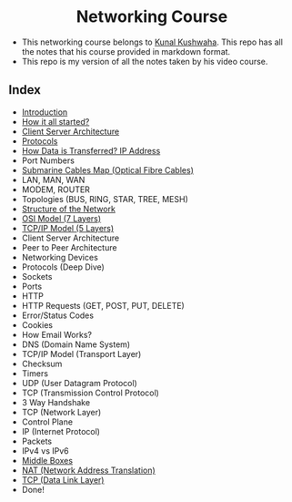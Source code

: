<div align=center>
  <h1>Networking Course</h1>
</div>

- This networking course belongs to [Kunal Kushwaha](https://github.com/kunal-kushwaha). This repo has all the notes that his course provided in markdown format.
- This repo is my version of all the notes taken by his video course.


## Index

- [ Introduction ](./Introduction.md)
- [ How it all started? ](./Introduction.md)
- [ Client Server Architecture ](./Client-Server-Architecture.md)
- [ Protocols ](./Protocols.md)
- [ How Data is Transferred? IP Address ](./Protocols.md)
- Port Numbers
- [ Submarine Cables Map (Optical Fibre Cables) ](./Submarine-Cables-Map.md)
- LAN, MAN, WAN
- MODEM, ROUTER
- Topologies (BUS, RING, STAR, TREE, MESH)
- [ Structure of the Network ](./Structure-Of-Network.md)
- [ OSI Model (7 Layers) ](./Structure-Of-Network.md)
- [ TCP/IP Model (5 Layers) ](./Structure-Of-Network.md)
- Client Server Architecture
- Peer to Peer Architecture
- Networking Devices
- Protocols (Deep Dive)
- Sockets
- Ports
- HTTP
- HTTP Requests (GET, POST, PUT, DELETE)
- Error/Status Codes
- Cookies
- How Email Works?
- DNS (Domain Name System)
- TCP/IP Model (Transport Layer)
- Checksum
- Timers
- UDP (User Datagram Protocol)
- TCP (Transmission Control Protocol)
- 3 Way Handshake
- TCP (Network Layer)
- Control Plane
- IP (Internet Protocol)
- Packets
- IPv4 vs IPv6
- [Middle Boxes](./Middle-Boxes.md)
- [NAT (Network Address Translation)](./NAT.md)
- [TCP (Data Link Layer)](./Data-Link-Layer.md)
- Done!
